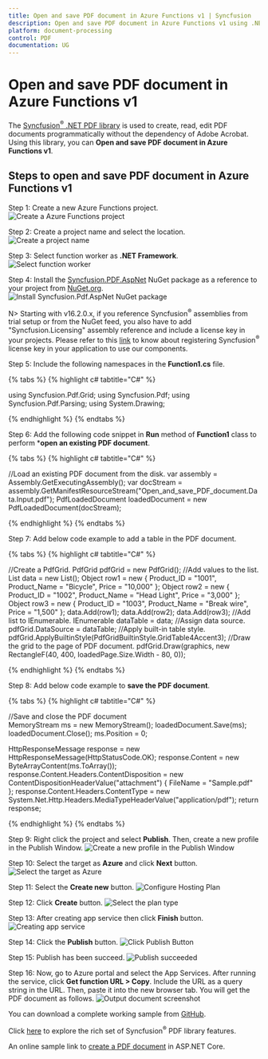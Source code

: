 ```yaml
---
title: Open and save PDF document in Azure Functions v1 | Syncfusion
description: Open and save PDF document in Azure Functions v1 using .NET PDF library without the dependency of Adobe Acrobat. 
platform: document-processing
control: PDF
documentation: UG
---
```


# Open and save PDF document in Azure Functions v1

The [Syncfusion<sup>&reg;</sup> .NET PDF library](https://www.syncfusion.com/document-processing/pdf-framework/net) is used to create, read, edit PDF documents programmatically without the dependency of Adobe Acrobat. Using this library, you can **Open and save PDF document in Azure Functions v1**.

## Steps to open and save PDF document in Azure Functions v1

Step 1: Create a new Azure Functions project.
![Create a Azure Functions project](Azure_Images/Azure-functions-v1/Project_creation.png) 

Step 2: Create a project name and select the location.
![Create a project name](Azure_Images/Azure-functions-v1/Project_configuration.png)

Step 3: Select function worker as **.NET Framework**. 
![Select function worker](Azure_Images/Azure-functions-v1/Additional_information.png)

Step 4: Install the [Syncfusion.PDF.AspNet](https://www.nuget.org/packages/Syncfusion.Pdf.AspNet) NuGet package as a reference to your project from [NuGet.org](https://www.nuget.org/).
![Install Syncfusion.Pdf.AspNet NuGet package](Azure_Images/Azure-functions-v1/NuGet_package.png)

N> Starting with v16.2.0.x, if you reference Syncfusion<sup>&reg;</sup> assemblies from trial setup or from the NuGet feed, you also have to add "Syncfusion.Licensing" assembly reference and include a license key in your projects. Please refer to this [link](https://help.syncfusion.com/common/essential-studio/licensing/overview) to know about registering Syncfusion<sup>&reg;</sup> license key in your application to use our components.

Step 5: Include the following namespaces in the **Function1.cs** file.   

{% tabs %}
{% highlight c# tabtitle="C#" %}

using Syncfusion.Pdf.Grid;
using Syncfusion.Pdf;
using Syncfusion.Pdf.Parsing;
using System.Drawing;

{% endhighlight %}
{% endtabs %}

Step 6: Add the following code snippet in **Run** method of **Function1** class to perform ***open an existing PDF document**.

{% tabs %}
{% highlight c# tabtitle="C#" %}

//Load an existing PDF document from the disk.
var assembly = Assembly.GetExecutingAssembly();
var docStream = assembly.GetManifestResourceStream("Open_and_save_PDF_document.Data.Input.pdf");
PdfLoadedDocument loadedDocument = new PdfLoadedDocument(docStream);

{% endhighlight %}
{% endtabs %}

Step 7: Add below code example to add a table in the PDF document.

{% tabs %}
{% highlight c# tabtitle="C#" %}

//Create a PdfGrid.
PdfGrid pdfGrid = new PdfGrid();
//Add values to the list.
List<object> data = new List<object>();
Object row1 = new { Product_ID = "1001", Product_Name = "Bicycle", Price = "10,000" };
Object row2 = new { Product_ID = "1002", Product_Name = "Head Light", Price = "3,000" };
Object row3 = new { Product_ID = "1003", Product_Name = "Break wire", Price = "1,500" };
data.Add(row1);
data.Add(row2);
data.Add(row3);
//Add list to IEnumerable.
IEnumerable<object> dataTable = data;
//Assign data source.
pdfGrid.DataSource = dataTable;
//Apply built-in table style.
pdfGrid.ApplyBuiltinStyle(PdfGridBuiltinStyle.GridTable4Accent3);
//Draw the grid to the page of PDF document.
pdfGrid.Draw(graphics, new RectangleF(40, 400, loadedPage.Size.Width - 80, 0));

{% endhighlight %}
{% endtabs %}

Step 8: Add below code example to **save the PDF document**.

{% tabs %}
{% highlight c# tabtitle="C#" %}

//Save and close the PDF document  
MemoryStream ms = new MemoryStream();
loadedDocument.Save(ms);
loadedDocument.Close();
ms.Position = 0;

HttpResponseMessage response = new HttpResponseMessage(HttpStatusCode.OK);
response.Content = new ByteArrayContent(ms.ToArray());
response.Content.Headers.ContentDisposition = new ContentDispositionHeaderValue("attachment")
{
    FileName = "Sample.pdf"
};
response.Content.Headers.ContentType = new System.Net.Http.Headers.MediaTypeHeaderValue("application/pdf");
return response;

{% endhighlight %}
{% endtabs %}

Step 9: Right click the project and select **Publish**. Then, create a new profile in the Publish Window.
![Create a new profile in the Publish Window](Azure_Images/Azure-functions-v1/Publish_button.png)

Step 10: Select the target as **Azure** and click **Next** button.
![Select the target as Azure](Azure_Images/Azure-functions-v1/Set_Azure_target.png)

Step 11: Select the **Create new** button.
![Configure Hosting Plan](Azure_Images/Azure-functions-v1/Function_insane.png)

Step 12: Click **Create** button. 
![Select the plan type](Azure_Images/Azure-functions-v1/Hosting_sample.png)

Step 13: After creating app service then click **Finish** button. 
![Creating app service](Azure_Images/Azure-functions-v1/Finish_function.png)

Step 14: Click the **Publish** button.
![Click Publish Button](Azure_Images/Azure-functions-v1/Ready_for_publish.png)

Step 15: Publish has been succeed.
![Publish succeeded](Azure_Images/Azure-functions-v1/Published_link.png)

Step 16: Now, go to Azure portal and select the App Services. After running the service, click **Get function URL > Copy**. Include the URL as a query string in the URL. Then, paste it into the new browser tab. You will get the PDF document as follows. 
![Output document screenshot](Azure_Images/Azure-functions-v1/Output_screenshot.png)

You can download a complete working sample from [GitHub](https://github.com/SyncfusionExamples/PDF-Examples/tree/master/Open%20and%20Save%20PDF%20document/Azure/Azure_Functions/Azure-functions-v1).

Click [here](https://www.syncfusion.com/document-processing/pdf-framework/net-core) to explore the rich set of Syncfusion<sup>&reg;</sup> PDF library features.

An online sample link to [create a PDF document](https://ej2.syncfusion.com/aspnetcore/PDF/HelloWorld#/material3) in ASP.NET Core.
